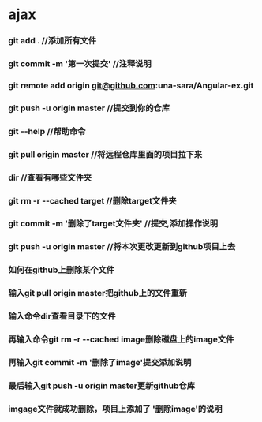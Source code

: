 # ajax

### git add . //添加所有文件
### git commit -m '第一次提交' //注释说明
### git remote add origin git@github.com:una-sara/Angular-ex.git
### git push -u origin master //提交到你的仓库
### git --help //帮助命令
### git pull origin master //将远程仓库里面的项目拉下来
### dir //查看有哪些文件夹
### git rm -r --cached target //删除target文件夹
### git commit -m '删除了target文件夹' //提交,添加操作说明
### git push -u origin master //将本次更改更新到github项目上去
### 如何在github上删除某个文件
### 输入git pull origin master把github上的文件重新
### 输入命令dir查看目录下的文件
### 再输入命令git rm -r --cached image删除磁盘上的image文件
### 再输入git commit -m '删除了image'提交添加说明
### 最后输入git push -u origin master更新github仓库
### imgage文件就成功删除，项目上添加了 '删除image'的说明


